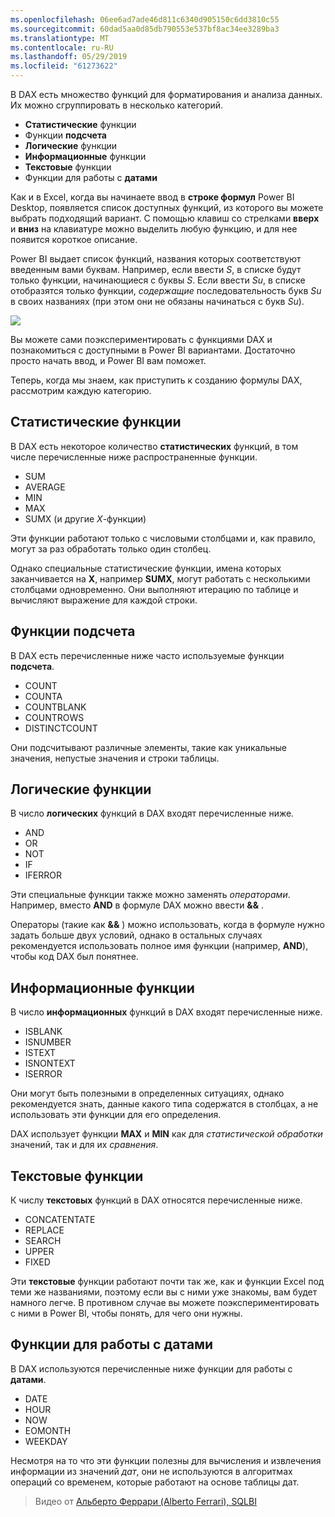 ```yaml
---
ms.openlocfilehash: 06ee6ad7ade46d811c6340d905150c6dd3810c55
ms.sourcegitcommit: 60dad5aa0d85db790553e537bf8ac34ee3289ba3
ms.translationtype: MT
ms.contentlocale: ru-RU
ms.lasthandoff: 05/29/2019
ms.locfileid: "61273622"
---
```

В DAX есть множество функций для форматирования и анализа данных. Их можно сгруппировать в несколько категорий.

* **Статистические** функции
* Функции **подсчета**
* **Логические** функции
* **Информационные** функции
* **Текстовые** функции
* Функции для работы с **датами**

Как и в Excel, когда вы начинаете ввод в **строке формул** Power BI Desktop, появляется список доступных функций, из которого вы можете выбрать подходящий вариант. С помощью клавиш со стрелками **вверх** и **вниз** на клавиатуре можно выделить любую функцию, и для нее появится короткое описание.

Power BI выдает список функций, названия которых соответствуют введенным вами буквам. Например, если ввести *S*, в списке будут только функции, начинающиеся с буквы *S*. Если ввести *Su*, в списке отобразятся только функции, *содержащие* последовательность букв *Su* в своих названиях (при этом они не обязаны начинаться с букв *Su*).

![](media/7-3-dax-functions/dax-functions_1.png)

Вы можете сами поэкспериментировать с функциями DAX и познакомиться с доступными в Power BI вариантами. Достаточно просто начать ввод, и Power BI вам поможет.

Теперь, когда мы знаем, как приступить к созданию формулы DAX, рассмотрим каждую категорию.

## <a name="aggregation-functions"></a>Статистические функции
В DAX есть некоторое количество **статистических** функций, в том числе перечисленные ниже распространенные функции.

* SUM
* AVERAGE
* MIN
* MAX
* SUMX (и другие *X*-функции)

Эти функции работают только c числовыми столбцами и, как правило, могут за раз обработать только один столбец.

Однако специальные статистические функции, имена которых заканчивается на **X**, например **SUMX**, могут работать с несколькими столбцами одновременно. Они выполняют итерацию по таблице и вычисляют выражение для каждой строки.

## <a name="counting-functions"></a>Функции подсчета
В DAX есть перечисленные ниже часто используемые функции **подсчета**.

* COUNT
* COUNTA
* COUNTBLANK
* COUNTROWS
* DISTINCTCOUNT

Они подсчитывают различные элементы, такие как уникальные значения, непустые значения и строки таблицы.

## <a name="logical-functions"></a>Логические функции
В число **логических** функций в DAX входят перечисленные ниже.

* AND
* OR
* NOT
* IF
* IFERROR

Эти специальные функции также можно заменять *операторами*. Например, вместо **AND** в формуле DAX можно ввести **&&** .

Операторы (такие как **&&** ) можно использовать, когда в формуле нужно задать больше двух условий, однако в остальных случаях рекомендуется использовать полное имя функции (например, **AND**), чтобы код DAX был понятнее.

## <a name="information-functions"></a>Информационные функции
В число **информационных** функций в DAX входят перечисленные ниже.

* ISBLANK
* ISNUMBER
* ISTEXT
* ISNONTEXT
* ISERROR

Они могут быть полезными в определенных ситуациях, однако рекомендуется знать, данные какого типа содержатся в столбцах, а не использовать эти функции для его определения.

DAX использует функции **MAX** и **MIN** как для *статистической обработки* значений, так и для их *сравнения*.

## <a name="text-functions"></a>Текстовые функции
К числу **текстовых** функций в DAX относятся перечисленные ниже.

* CONCATENTATE
* REPLACE
* SEARCH
* UPPER
* FIXED

Эти **текстовые** функции работают почти так же, как и функции Excel под теми же названиями, поэтому если вы с ними уже знакомы, вам будет намного легче. В противном случае вы можете поэкспериментировать с ними в Power BI, чтобы понять, для чего они нужны.

## <a name="date-functions"></a>Функции для работы с датами
В DAX используются перечисленные ниже функции для работы с **датами**.

* DATE
* HOUR
* NOW
* EOMONTH
* WEEKDAY

Несмотря на то что эти функции полезны для вычисления и извлечения информации из значений *дат*, они не используются в алгоритмах операций со временем, которые работают на основе таблицы дат.

> Видео от [Альберто Феррари (Alberto Ferrari), SQLBI](http://www.sqlbi.com/learning-dax)
> 
> 

